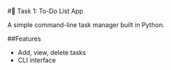 #📝 Task 1: To-Do List App

A simple command-line task manager built in Python.

##Features
- Add, view, delete tasks
- CLI interface
